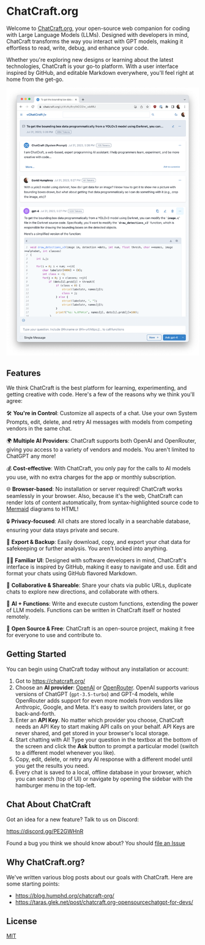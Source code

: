 # ChatCraft.org

Welcome to [ChatCraft.org](https://chatcraft.org), your open-source web companion for coding with Large Language Models (LLMs). Designed with developers in mind, ChatCraft transforms the way you interact with GPT models, making it effortless to read, write, debug, and enhance your code.

Whether you're exploring new designs or learning about the latest technologies, ChatCraft is your go-to platform. With a user interface inspired by GitHub, and editable Markdown everywhere, you'll feel right at home from the get-go.

![ChatCraft UI Example](docs/chatcraft-example.png)

## Features

We think ChatCraft is the best platform for learning, experimenting, and getting creative with code. Here's a few of the reasons why we think you'll agree:

🛠️ **You're in Control**: Customize all aspects of a chat. Use your own System Prompts, edit, delete, and retry AI messages with models from competing vendors in the same chat.

🌍 **Multiple AI Providers**: ChatCraft supports both OpenAI and OpenRouter, giving you access to a variety of vendors and models. You aren't limited to ChatGPT any more!

💰 **Cost-effective**: With ChatCraft, you only pay for the calls to AI models you use, with no extra charges for the app or monthly subscription.

🌐 **Browser-based**: No installation or server required! ChatCraft works seamlessly in your browser. Also, because it's the web, ChatCraft can render lots of content automatically, from syntax-highlighted source code to [Mermaid](https://mermaid.js.org/) diagrams to HTML!

🔒 **Privacy-focused**: All chats are stored locally in a searchable database, ensuring your data stays private and secure.

💾 **Export & Backup**: Easily download, copy, and export your chat data for safekeeping or further analysis. You aren't locked into anything.

👩‍💻 **Familiar UI**: Designed with software developers in mind, ChatCraft's interface is inspired by GitHub, making it easy to navigate and use. Edit and format your chats using GitHub flavored Markdown.

🔄 **Collaborative & Shareable**: Share your chats via public URLs, duplicate chats to explore new directions, and collaborate with others.

🔧 **AI + Functions**: Write and execute custom functions, extending the power of LLM models. Functions can be written in ChatCraft itself or hosted remotely.

🎉 **Open Source & Free**: ChatCraft is an open-source project, making it free for everyone to use and contribute to.

## Getting Started

You can begin using ChatCraft today without any installation or account:

1. Got to <https://chatcraft.org/>
2. Choose an **AI provider**: [OpenAI](https://openai.com/) or [OpenRouter](https://openrouter.ai/). OpenAI supports various versions of ChatGPT (`gpt-3.5-turbo`) and GPT-4 models, while OpenRouter adds support for even more models from vendors like Anthropic, Google, and Meta. It's easy to switch providers later, or go back-and-forth.
3. Enter an **API Key**. No matter which provider you choose, ChatCraft needs an API Key to start making API calls on your behalf. API Keys are never shared, and get stored in your browser's local storage.
4. Start chatting with AI! Type your question in the textbox at the bottom of the screen and click the **Ask** button to prompt a particular model (switch to a different model whenever you like).
5. Copy, edit, delete, or retry any AI response with a different model until you get the results you need.
6. Every chat is saved to a local, offline database in your browser, which you can search (top of UI) or navigate by opening the sidebar with the hamburger menu in the top-left.

## Chat About ChatCraft

Got an idea for a new feature? Talk to us on Discord:

<https://discord.gg/PE2GWHnR>

Found a bug you think we should know about? You should [file an Issue](https://github.com/tarasglek/chatcraft.org/issues)

## Why ChatCraft.org?

We've written various blog posts about our goals with ChatCraft. Here are some starting points:

- <https://blog.humphd.org/chatcraft-org/>
- <https://taras.glek.net/post/chatcraft.org-opensourcechatgpt-for-devs/>

## License

[MIT](./LICENSE)
